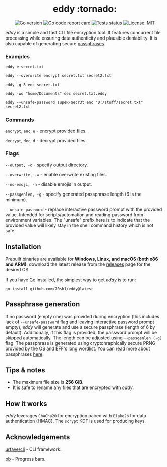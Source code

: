 <h1 align="center">eddy :tornado:</h1>


<p align="center">
<a href="https://go.dev"><img alt="Go version" src="https://img.shields.io/github/go-mod/go-version/70sh1/eddy"></a>
<a href="https://goreportcard.com/report/github.com/70sh1/eddy"><img alt="Go code report card" src="https://goreportcard.com/badge/github.com/70sh1/eddy"></a>
<a href="https://github.com/70sh1/eddy/actions"><img alt="Tests status" src="https://github.com/70sh1/eddy/actions/workflows/run-tests.yml/badge.svg"></a>
<a href="https://github.com/70sh1/eddy/blob/main/LICENSE"><img alt="License: MIT" src="https://img.shields.io/badge/License-MIT-green"></a>
</p>

_eddy_ is a simple and fast CLI file encryption tool. It features concurrent file processing while ensuring data authenticity and plausible deniability. It is also capable of generating secure [passphrases](#passphrase-generation).

### Examples
```
eddy e secret.txt
```
```
eddy --overwrite encrypt secret.txt secret2.txt
```
```
eddy -g 8 enc secret.txt
```
```
eddy -wo "home/Documents" dec secret.txt.eddy
```
```
eddy --unsafe-password supeR-$ecr3t enc "D:/stuff/secret.txt" secret2.txt
```
### Commands
`encrypt`, `enc`, `e` - encrypt provided files.

`decrypt`, `dec`, `d` - decrypt provided files.

### Flags
`--output, -o` - specify output directory.

`--overwrite, -w` - enable overwrite existing files.

`--no-emoji, -n` - disable emojis in output.

`--passgenlen, -g` - specify generated passphrase length (6 is the minimum). 

`--unsafe-password` - replace interactive password prompt with the provided value. Intended for scripts/automation and reading password from environment variables. The "unsafe" prefix here is to indicate that the provided value will likely stay in the shell command history which is not safe.

## Installation
Prebuilt binaries are available for **Windows, Linux, and macOS (both x86 and ARM)**: download the latest release from the [releases](https://github.com/70sh1/eddy/releases) page for the desired OS.

If you have [Go](https://go.dev/dl/) installed, the simplest way to get _eddy_ is to run:
```shell
go install github.com/70sh1/eddy@latest
```
## Passphrase generation
If no password (empty one) was provided during encryption (this includes lack of `--unsafe-password` flag and leaving interactive password prompt empty), _eddy_ will generate and use a secure passphrase (length of 6 by default). Additionally, if this flag is provided, the password prompt will be skipped automatically. The length can be adjusted using `--passgenlen (-g)` flag. The passphrase is generated using cryptohraphically secure PRNG provided by the OS and EFF's long wordlist. You can read more about passphrases [here](https://www.eff.org/dice).

## Tips & notes
- The maximum file size is **256 GiB**.
- It is safe to rename any files that are encrypted with _eddy_.

## How it works
_eddy_ leverages `ChaCha20` for encryption paired with `Blake2b` for data authentication (HMAC). The `scrypt` KDF is used for producing keys.

## Acknowledgements
[urfave/cli](https://github.com/urfave/cli) - CLI framework.

[pb](https://github.com/cheggaaa/pb) - Progress bars.
